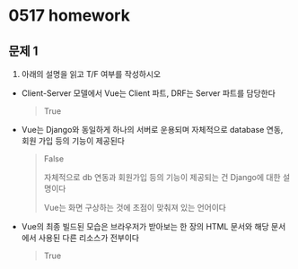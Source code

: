 # 0517 homework



## 문제 1

1. 아래의 설명을 읽고 T/F 여부를 작성하시오

- Client-Server 모델에서 Vue는 Client 파트, DRF는 Server 파트를 담당한다

  > True

- Vue는 Django와 동일하게 하나의 서버로 운용되며 자체적으로 database 연동, 회원 가입 등의 기능이 제공된다

  > False
  >
  > 자체적으로 db 연동과 회원가입 등의 기능이 제공되는 건 Django에 대한 설명이다
  >
  > Vue는 화면 구상하는 것에 초점이 맞춰져 있는 언어이다

- Vue의 최종 빌드된 모습은 브라우저가 받아보는 한 장의 HTML 문서와 해당 문서에서 사용된 다른 리소스가 전부이다

  > True
